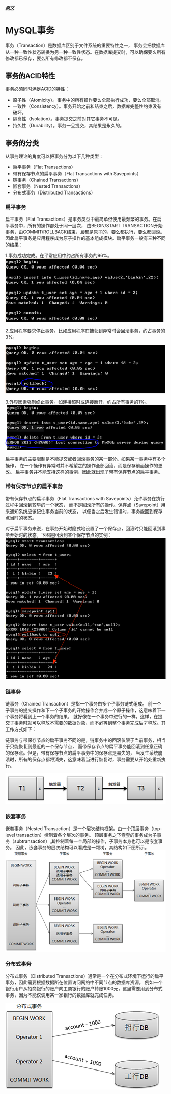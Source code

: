 
##### [原文](https://blog.csdn.net/u013235478/article/details/50625602)

# MySQL事务

事务（Transaction）是数据库区别于文件系统的重要特性之一，
事务会把数据库从一种一致性状态转换为另一种一致性状态。在数据库提交时，可以确保要么所有修改都已保存，要么所有修改都不保存。

## 事务的ACID特性
事务必须同时满足ACID的特性：

- 原子性（Atomicity）。事务中的所有操作要么全部执行成功，要么全部取消。
- 一致性（Consistency）。事务开始之前和结束之后，数据库完整性约束没有破坏。
- 隔离性（Isolation）。事务提交之前对其它事务不可见。
- 持久性（Durability）。事务一旦提交，其结果是永久的。

## 事务的分类
从事务理论的角度可以把事务分为以下几种类型：

- 扁平事务（Flat Transactions）
- 带有保存节点的扁平事务（Flat Transactions with Savepoints）
- 链事务（Chained Transactions）
- 嵌套事务（Nested Transactions）
- 分布式事务（Distributed Transactions）
 
### 扁平事务
扁平事务（Flat Transactions）是事务类型中最简单但使用最频繁的事务。在扁平事务中，所有的操作都处于同一层次，
由BEGIN/START TRANSACTION开始事务，由COMMIT/ROLLBACK结束，且都是原子的，要么都执行，要么都回滚。
因此扁平事务是应用程序成为原子操作的基本组成模块。扁平事务一般有三种不同的结果： 

1.事务成功完成。在平常应用中约占所有事务的96%。 
![](../../images/mysql/transaction/Flat_Transactions.jpg)

2.应用程序要求停止事务。比如应用程序在捕获到异常时会回滚事务，约占事务的3%。 

![](../../images/mysql/transaction/Flat_Transactions_2.jpg)

3.外界因素强制终止事务。如连接超时或连接断开，约占所有事务的1%。 
![](../../images/mysql/transaction/Flat_Transactions_3.jpg)

扁平事务的主要限制是不能提交或者回滚事务的某一部分。如果某一事务中有多个操作，
在一个操作有异常时并不希望之的操作全部回滚，而是保存前面操作的更改。
扁平事务并不能支持这样的事例，因此就出现了带有保存节点的扁平事务。

### 带有保存节点的扁平事务
带有保存节点的扁平事务（Flat Transactions with Savepoints）允许事务在执行过程中回滚到较早的一个状态，
而不是回滚所有的操作。保存点（Savepoint）用来通知系统应该记住事务当前的状态，
以便当之后发生错误时，事务能回到保存点当时的状态。

对于扁平事务来说，在事务开始时隐式地设置了一个保存点，回滚时只能回滚到事务开始时的状态。下图是回滚到某个保存节点的实例： 
![](../../images/mysql/transaction/Flat_Transactions_with_Savepoints.jpg)

### 链事务
链事务（Chained Transaction）是指一个事务由多个子事务链式组成。
前一个子事务的提交操作和下一个子事务的开始操作合并成一个原子操作，这意味着下一个事务将看到上一个事务的结果，
就好像在一个事务中进行的一样。这样，在提交子事务时就可以释放不需要的数据对象，而不必等到整个事务完成后才释放。其工作方式如下： 
 
链事务与带保存节点的扁平事务不同的是，链事务中的回滚仅限于当前事务，相当于只能恢复到最近的一个保存节点，
而带保存节点的扁平事务能回滚到任意正确的保存点。但是，带有保存节点的扁平事务中的保存点是易失的，
当发生系统崩溃时，所有的保存点都将消失，这意味着当进行恢复时，事务需要从开始处重新执行。

![](../../images/mysql/transaction/Chained_Transaction.jpg)

### 嵌套事务
嵌套事务（Nested Transaction）是一个层次结构框架。由一个顶层事务（top-level transaction）控制着各个层次的事务。
顶层事务之下嵌套的事务成为子事务（subtransaction）,其控制着每一个局部的操作，子事务本身也可以是嵌套事务。
因此，嵌套事务的层次结构可以看成是一颗树，其结构如下图所示。 
![](../../images/mysql/transaction/Nested_Transaction.jpg)

### 分布式事务
分布式事务（Distributed Transactions）通常是一个在分布式环境下运行的扁平事务，因此需要根据数据所在位置访问网络中不同节点的数据库资源。 
例如一个银行用户从招商银行的账户向工商银行的账户转账1000元，这里需要用到分布式事务，因为不能仅调用某一家银行的数据库就完成任务。 

![](../../images/mysql/transaction/Distributed_Transactions.jpg)
